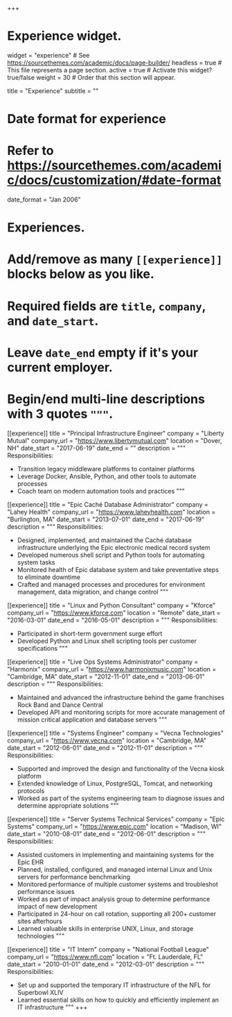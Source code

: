 +++
# Experience widget.
widget = "experience"  # See https://sourcethemes.com/academic/docs/page-builder/
headless = true  # This file represents a page section.
active = true  # Activate this widget? true/false
weight = 30  # Order that this section will appear.

title = "Experience"
subtitle = ""

# Date format for experience
#   Refer to https://sourcethemes.com/academic/docs/customization/#date-format
date_format = "Jan 2006"

# Experiences.
#   Add/remove as many `[[experience]]` blocks below as you like.
#   Required fields are `title`, `company`, and `date_start`.
#   Leave `date_end` empty if it's your current employer.
#   Begin/end multi-line descriptions with 3 quotes `"""`.
[[experience]]
  title = "Principal Infrastructure Engineer"
  company = "Liberty Mutual"
  company_url = "https://www.libertymutual.com"
  location = "Dover, NH"
  date_start = "2017-06-19"
  date_end = ""
  description = """
  Responsibilities:

  * Transition legacy middleware platforms to container platforms
  * Leverage Docker, Ansible, Python, and other tools to automate processes
  * Coach team on modern automation tools and practices
  """

[[experience]]
  title = "Epic Caché Database Administrator"
  company = "Lahey Health"
  company_url = "https://www.laheyhealth.com"
  location = "Burlington, MA"
  date_start = "2013-07-01"
  date_end = "2017-06-19"
  description = """
  Responsibilities:

  * Designed, implemented, and maintained the Caché database infrastructure underlying the Epic electronic medical record system
  * Developed numerous shell script and Python tools for automating system tasks
  * Monitored health of Epic database system and take preventative steps to eliminate downtime
  * Crafted and managed processes and procedures for environment management, data migration, and change control
  """

[[experience]]
  title = "Linux and Python Consultant"
  company = "Kforce"
  company_url = "https://www.kforce.com"
  location = "Remote"
  date_start = "2016-03-01"
  date_end = "2016-05-01"
  description = """
  Responsibilities:

  * Participated in short-term government surge effort
  * Developed Python and Linux shell scripting tools per customer specifications
  """

[[experience]]
  title = "Live Ops Systems Administrator"
  company = "Harmonix"
  company_url = "https://www.harmonixmusic.com"
  location = "Cambridge, MA"
  date_start = "2012-11-01"
  date_end = "2013-06-01"
  description = """
  Responsibilities:

  * Maintained and advanced the infrastructure behind the game franchises Rock Band and Dance Central
  * Developed API and monitoring scripts for more accurate management of mission critical application and database servers
  """

[[experience]]
  title = "Systems Engineer"
  company = "Vecna Technologies"
  company_url = "https://www.vecna.com"
  location = "Cambridge, MA"
  date_start = "2012-06-01"
  date_end = "2012-11-01"
  description = """
  Responsibilities:

  * Supported and improved the design and functionality of the Vecna kiosk platform
  * Extended knowledge of Linux, PostgreSQL, Tomcat, and networking protocols
  * Worked as part of the systems engineering team to diagnose issues and determine appropriate solutions
  """

[[experience]]
  title = "Server Systems Technical Services"
  company = "Epic Systems"
  company_url = "https://www.epic.com"
  location = "Madison, WI"
  date_start = "2010-08-01"
  date_end = "2012-06-01"
  description = """
  Responsibilities:

  * Assisted customers in implementing and maintaining systems for the Epic EHR
  * Planned, installed, configured, and managed internal Linux and Unix servers for performance benchmarking
  * Monitored performance of multiple customer systems and troubleshot performance issues
  * Worked as part of impact analysis group to determine performance impact of new development
  * Participated in 24-hour on call rotation, supporting all 200+ customer sites afterhours
  * Learned valuable skills in enterprise UNIX, Linux, and storage technologies
"""

[[experience]]
  title = "IT Intern"
  company = "National Football League"
  company_url = "https://www.nfl.com"
  location = "Ft. Lauderdale, FL"
  date_start = "2010-01-01"
  date_end = "2012-03-01"
  description = """
  Responsibilities:

  * Set up and supported the temporary IT infrastructure of the NFL for Superbowl XLIV
  * Learned essential skills on how to quickly and efficiently implement an IT infrastructure
"""
+++
